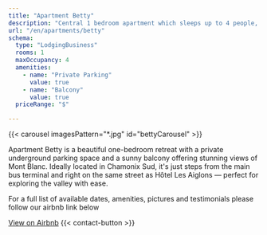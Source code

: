 ```yaml
---
title: "Apartment Betty"
description: "Central 1 bedroom apartment which sleeps up to 4 people, with private parking and balcony view on mont blanc"
url: "/en/apartments/betty"
schema:
  type: "LodgingBusiness"
  rooms: 1
  maxOccupancy: 4
  amenities:
    - name: "Private Parking"
      value: true
    - name: "Balcony"
      value: true
  priceRange: "$"

---
```




{{< carousel imagesPattern="*.jpg" id="bettyCarousel" >}}

<div class="row justify-content-center text-center">
    <div class="col-lg-12">
        <p class="lead my-4">
            Apartment Betty is a beautiful one-bedroom retreat with a private underground parking space and a sunny balcony offering stunning views of Mont Blanc. Ideally located in Chamonix Sud, it's just steps from the main bus terminal and right on the same street as Hôtel Les Aiglons — perfect for exploring the valley with ease.
        </p>
        <p class="fs-5 mb-4">
            For a full list of available dates, amenities, pictures and testimonials please follow our airbnb link below
        </p>
        <div class="d-grid gap-2 d-sm-flex justify-content-sm-center">
            <a href="https://www.airbnb.co.uk/rooms/38371795?guests=1&adults=1&s=67&unique_share_id=8dee21b8-ea35-48cb-8a1c-626d092cac59&source_impression_id=p3_1748260782_P3wXjFEvnXSJ8GUv" class="btn btn-primary btn-lg px-4 gap-3"
            target="_blank"
            rel="noopener noreferrer">View on Airbnb</a>
            {{< contact-button >}} 
        </div>
    </div>
</div>
